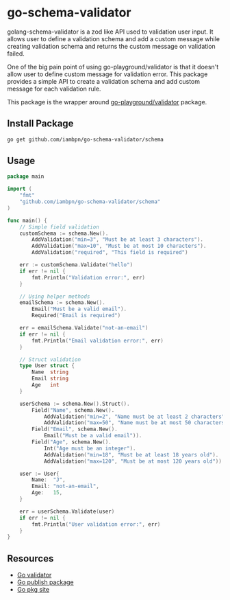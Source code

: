 # go-schema-validator

golang-schema-validator is a zod like API used to validation user input. It allows user to define a validation schema and add a custom message while creating validation schema and returns the custom message on validation failed.

One of the big pain point of using go-playground/validator is that it doesn't allow user to define custom message for validation error. This package provides a simple API to create a validation schema and add custom message for each validation rule.

This package is the wrapper around [go-playground/validator](https://github.com/go-playground/validator) package.

## Install Package

```bash
go get github.com/iambpn/go-schema-validator/schema
```

## Usage

```go
package main

import (
	"fmt"
	"github.com/iambpn/go-schema-validator/schema"
)

func main() {
	// Simple field validation
	customSchema := schema.New().
		AddValidation("min=3", "Must be at least 3 characters").
		AddValidation("max=10", "Must be at most 10 characters").
		AddValidation("required", "This field is required")

	err := customSchema.Validate("hello")
	if err != nil {
		fmt.Println("Validation error:", err)
	}

	// Using helper methods
	emailSchema := schema.New().
		Email("Must be a valid email").
		Required("Email is required")

	err = emailSchema.Validate("not-an-email")
	if err != nil {
		fmt.Println("Email validation error:", err)
	}

	// Struct validation
	type User struct {
		Name  string
		Email string
		Age   int
	}

	userSchema := schema.New().Struct().
		Field("Name", schema.New().
			AddValidation("min=2", "Name must be at least 2 characters").
			AddValidation("max=50", "Name must be at most 50 characters")).
		Field("Email", schema.New().
			Email("Must be a valid email")).
		Field("Age", schema.New().
			Int("Age must be an integer").
			AddValidation("min=18", "Must be at least 18 years old").
			AddValidation("max=120", "Must be at most 120 years old"))

	user := User{
		Name:  "J",
		Email: "not-an-email",
		Age:   15,
	}

	err = userSchema.Validate(user)
	if err != nil {
		fmt.Println("User validation error:", err)
	}
}
```

## Resources

- [Go validator](https://github.com/go-playground/validator)
- [Go publish package](https://go.dev/doc/modules/publishing)
- [Go pkg site](https://pkg.go.dev/about)
